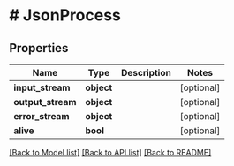 # # JsonProcess

## Properties

Name | Type | Description | Notes
------------ | ------------- | ------------- | -------------
**input_stream** | **object** |  | [optional]
**output_stream** | **object** |  | [optional]
**error_stream** | **object** |  | [optional]
**alive** | **bool** |  | [optional]

[[Back to Model list]](../../README.md#models) [[Back to API list]](../../README.md#endpoints) [[Back to README]](../../README.md)
